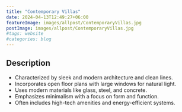 ```yaml
---
title: "Contemporary Villas"
date: 2024-04-13T12:49:27+06:00
featureImage: images/allpost/ContemporaryVillas.jpg
postImage: images/allpost/ContemporaryVillas.jpg
#tags: website
#categories: blog
---
```


## Description

- Characterized by sleek and modern architecture and clean lines.
- Incorporates open floor plans with large windows for natural light.
- Uses modern materials like glass, steel, and concrete.
- Emphasizes minimalism with a focus on form and function.
- Often includes high-tech amenities and energy-efficient systems.
